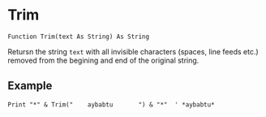 <!--text-->
Trim
====

```eppabasic
Function Trim(text As String) As String
```

Retursn the string `text` with all invisible characters (spaces, line feeds etc.) removed from the begining and end of the original string.

Example
---------
```eppabasic
Print "*" & Trim("    aybabtu       ") & "*"  ' *aybabtu*
```
